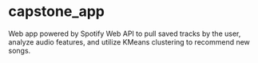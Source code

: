 # capstone_app
Web app powered by Spotify Web API to pull saved tracks by the user, analyze audio features, and utilize KMeans clustering to recommend new songs.
